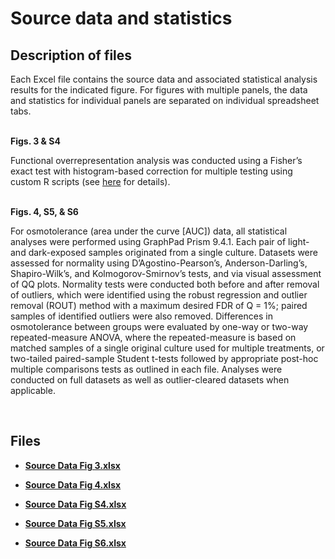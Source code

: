 # Source data and statistics

## Description of files

Each Excel file contains the source data and associated statistical analysis results for the indicated figure. For figures with multiple panels, the data and statistics for individual panels are separated on individual spreadsheet tabs.  
<br/>

**Figs. 3 & S4**

Functional overrepresentation analysis was conducted using a Fisher’s exact test with histogram-based correction for multiple testing using custom R scripts (see [here](OverRepresentation/) for details).  
<br/>

**Figs. 4, S5, & S6**

For osmotolerance (area under the curve [AUC]) data, all statistical analyses were performed using GraphPad Prism 9.4.1. Each pair of light- and dark-exposed samples originated from a single culture. Datasets were assessed for normality using D’Agostino-Pearson’s, Anderson-Darling’s, Shapiro-Wilk’s, and Kolmogorov-Smirnov’s tests, and via visual assessment of QQ plots. Normality tests were conducted both before and after removal of outliers, which were identified using the robust regression and outlier removal (ROUT) method with a maximum desired FDR of Q = 1%; paired samples of identified outliers were also removed. Differences in osmotolerance between groups were evaluated by one-way or two-way repeated-measure ANOVA, where the repeated-measure is based on matched samples of a single original culture used for multiple treatments, or two-tailed paired-sample Student t-tests followed by appropriate post-hoc multiple comparisons tests as outlined in each file. Analyses were conducted on full datasets as well as outlier-cleared datasets when applicable.


<br/>

## Files

* __[Source Data Fig 3.xlsx](Source%20Data%20Fig%203.xlsx)__

* __[Source Data Fig 4.xlsx](Source%20Data%20Fig%204.xlsx)__

* __[Source Data Fig S4.xlsx](Source%20Data%20Fig%20S4.xlsx)__

* __[Source Data Fig S5.xlsx](Source%20Data%20Fig%20S5.xlsx)__

* __[Source Data Fig S6.xlsx](Source%20Data%20Fig%20S6.xlsx)__